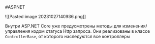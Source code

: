 #ASPNET 

![[Pasted image 20231027140936.png]]

Внутри ASP.NET Core уже предусмотрены методы для изменения/управления кодом статуса Http запроса. Они реализованы в классе `ControllerBase`, от которого наследуются все контроллеры